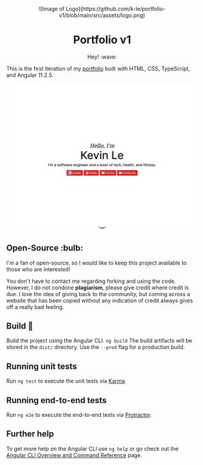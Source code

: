 <p align="center">
![Image of Logo](https://github.com/k-le/portfolio-v1/blob/main/src/assets/logo.png)
</p>

<h1 align="center">Portfolio v1</h1>
<p align="center">
Hey! :wave:

This is the first iteration of my [portfolio](https://k-le.github.io/portfolio-v1) built with HTML, CSS, TypeScript, and Angular 11.2.5.

![Image of Demo](https://github.com/k-le/portfolio-v1/blob/main/src/assets/demo.png)

</p>
<h2>Open-Source :bulb:</h2>
I'm a fan of open-source, so I would like to keep this project available to those who are interested!

You don't have to contact me regarding forking and using the code. However, I do not condone **plagiarism**, please give credit where credit is due. I love
the idea of giving back to the community, but coming across a website that has been copied without any indication of credit always gives off a really
bad feeling.

## Build :hammer:

Build the project using the Angular CLI. `ng build` The build artifacts will be stored in the `dist/` directory. Use the `--prod` flag for a production build.

## Running unit tests

Run `ng test` to execute the unit tests via [Karma](https://karma-runner.github.io).

## Running end-to-end tests

Run `ng e2e` to execute the end-to-end tests via [Protractor](http://www.protractortest.org/).

## Further help

To get more help on the Angular CLI use `ng help` or go check out the [Angular CLI Overview and Command Reference](https://angular.io/cli) page.
